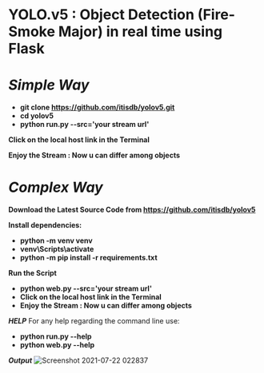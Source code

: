 # **YOLO.v5 : Object Detection (Fire-Smoke Major) in real time using Flask**

# *Simple Way*
- **git clone https://github.com/itisdb/yolov5.git**
- **cd yolov5**
- **python run.py --src='your stream url'**

**Click on the local host link in the Terminal**

**Enjoy the Stream : Now u can differ among objects**

# *Complex Way*

**Download the Latest Source Code from https://github.com/itisdb/yolov5**

**Install dependencies:**
- **python -m venv venv**
- **venv\Scripts\activate**
- **python -m pip install -r requirements.txt**

**Run the Script**
- **python web.py --src='your stream url'**
- **Click on the local host link in the Terminal**
- **Enjoy the Stream : Now u can differ among objects**

***HELP***
For any help regarding the command line use:
- **python run.py --help**
- **python web.py --help**

***Output***
![Screenshot 2021-07-22 022837](https://user-images.githubusercontent.com/53273486/126559235-90654421-b187-456d-93ff-f57da3fc19c3.jpg)
